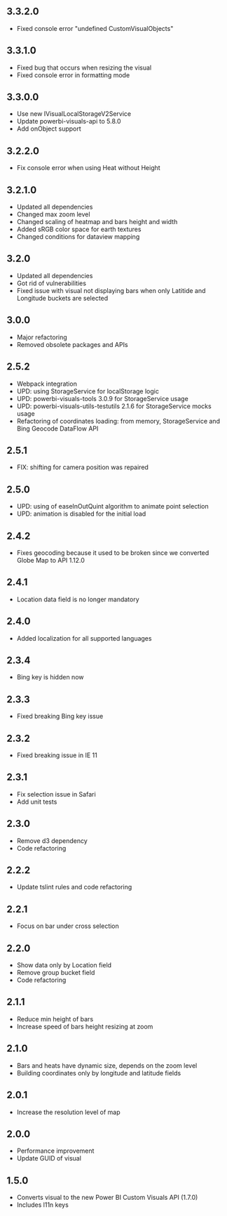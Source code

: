 ## 3.3.2.0
* Fixed console error "undefined CustomVisualObjects"

## 3.3.1.0
* Fixed bug that occurs when resizing the visual
* Fixed console error in formatting mode

## 3.3.0.0
* Use new IVisualLocalStorageV2Service
* Update powerbi-visuals-api to 5.8.0
* Add onObject support

## 3.2.2.0
* Fix console error when using Heat without Height

## 3.2.1.0
* Updated all dependencies
* Changed max zoom level
* Changed scaling of heatmap and bars height and width
* Added sRGB color space for earth textures
* Changed conditions for dataview mapping

## 3.2.0
* Updated all dependencies
* Got rid of vulnerabilities
* Fixed issue with visual not displaying bars when only Latitide and Longitude buckets are selected

## 3.0.0
* Major refactoring
* Removed obsolete packages and APIs

## 2.5.2
* Webpack integration
* UPD: using StorageService for localStorage logic
* UPD: powerbi-visuals-tools 3.0.9 for StorageService usage
* UPD: powerbi-visuals-utils-testutils 2.1.6 for StorageService mocks usage
* Refactoring of coordinates loading: from memory, StorageService and Bing Geocode DataFlow API

## 2.5.1
* FIX: shifting for camera position was repaired

## 2.5.0
* UPD: using of easeInOutQuint algorithm to animate point selection
* UPD: animation is disabled for the initial load

## 2.4.2
* Fixes geocoding because it used to be broken since we converted Globe Map to API 1.12.0

## 2.4.1
* Location data field is no longer mandatory

## 2.4.0
* Added localization for all supported languages

## 2.3.4
* Bing key is hidden now

## 2.3.3
* Fixed breaking Bing key issue

## 2.3.2
* Fixed breaking issue in IE 11 

## 2.3.1
* Fix selection issue in Safari
* Add unit tests

## 2.3.0
* Remove d3 dependency
* Code refactoring

## 2.2.2
* Update tslint rules and code refactoring

## 2.2.1
* Focus on bar under cross selection

## 2.2.0
* Show data only by Location field
* Remove group bucket field
* Code refactoring

## 2.1.1
* Reduce min height of bars
* Increase speed of bars height resizing at zoom

## 2.1.0
* Bars and heats have dynamic size, depends on the zoom level
* Building coordinates only by longitude and latitude fields

## 2.0.1
* Increase the resolution level of map

## 2.0.0
* Performance improvement
* Update GUID of visual 

## 1.5.0
* Converts visual to the new Power BI Custom Visuals API (1.7.0)
* Includes l11n keys